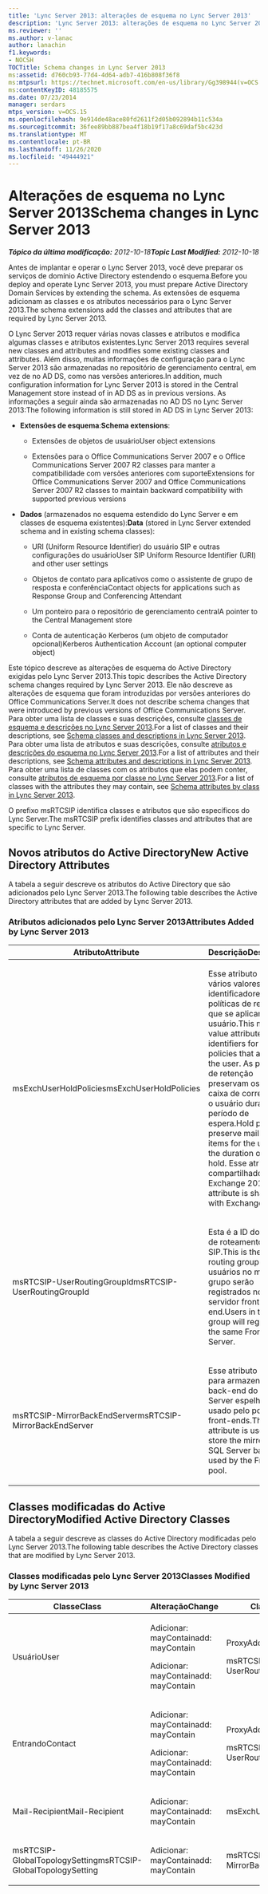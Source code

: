 ```yaml
---
title: 'Lync Server 2013: alterações de esquema no Lync Server 2013'
description: 'Lync Server 2013: alterações de esquema no Lync Server 2013.'
ms.reviewer: ''
ms.author: v-lanac
author: lanachin
f1.keywords:
- NOCSH
TOCTitle: Schema changes in Lync Server 2013
ms:assetid: d760cb93-77d4-4d64-adb7-416b808f36f8
ms:mtpsurl: https://technet.microsoft.com/en-us/library/Gg398944(v=OCS.15)
ms:contentKeyID: 48185575
ms.date: 07/23/2014
manager: serdars
mtps_version: v=OCS.15
ms.openlocfilehash: 9e914de48ace80fd2611f2d05b092894b11c534a
ms.sourcegitcommit: 36fee89bb887bea4f18b19f17a8c69daf5bc423d
ms.translationtype: MT
ms.contentlocale: pt-BR
ms.lasthandoff: 11/26/2020
ms.locfileid: "49444921"
---
```

# <a name="schema-changes-in-lync-server-2013"></a><span data-ttu-id="5aed9-103">Alterações de esquema no Lync Server 2013</span><span class="sxs-lookup"><span data-stu-id="5aed9-103">Schema changes in Lync Server 2013</span></span>

<div data-xmlns="http://www.w3.org/1999/xhtml">

<div class="topic" data-xmlns="http://www.w3.org/1999/xhtml" data-msxsl="urn:schemas-microsoft-com:xslt" data-cs="https://msdn.microsoft.com/">

<div data-asp="https://msdn2.microsoft.com/asp">



</div>

<div id="mainSection">

<div id="mainBody"><span data-ttu-id="5aed9-104">

<span> </span></span><span class="sxs-lookup"><span data-stu-id="5aed9-104">

<span> </span></span></span>

<span data-ttu-id="5aed9-105">_**Tópico da última modificação:** 2012-10-18_</span><span class="sxs-lookup"><span data-stu-id="5aed9-105">_**Topic Last Modified:** 2012-10-18_</span></span>

<span data-ttu-id="5aed9-106">Antes de implantar e operar o Lync Server 2013, você deve preparar os serviços de domínio Active Directory estendendo o esquema.</span><span class="sxs-lookup"><span data-stu-id="5aed9-106">Before you deploy and operate Lync Server 2013, you must prepare Active Directory Domain Services by extending the schema.</span></span> <span data-ttu-id="5aed9-107">As extensões de esquema adicionam as classes e os atributos necessários para o Lync Server 2013.</span><span class="sxs-lookup"><span data-stu-id="5aed9-107">The schema extensions add the classes and attributes that are required by Lync Server 2013.</span></span>

<span data-ttu-id="5aed9-108">O Lync Server 2013 requer várias novas classes e atributos e modifica algumas classes e atributos existentes.</span><span class="sxs-lookup"><span data-stu-id="5aed9-108">Lync Server 2013 requires several new classes and attributes and modifies some existing classes and attributes.</span></span> <span data-ttu-id="5aed9-109">Além disso, muitas informações de configuração para o Lync Server 2013 são armazenadas no repositório de gerenciamento central, em vez de no AD DS, como nas versões anteriores.</span><span class="sxs-lookup"><span data-stu-id="5aed9-109">In addition, much configuration information for Lync Server 2013 is stored in the Central Management store instead of in AD DS as in previous versions.</span></span> <span data-ttu-id="5aed9-110">As informações a seguir ainda são armazenadas no AD DS no Lync Server 2013:</span><span class="sxs-lookup"><span data-stu-id="5aed9-110">The following information is still stored in AD DS in Lync Server 2013:</span></span>

  - <span data-ttu-id="5aed9-111">**Extensões de esquema**:</span><span class="sxs-lookup"><span data-stu-id="5aed9-111">**Schema extensions**:</span></span>
    
      - <span data-ttu-id="5aed9-112">Extensões de objetos de usuário</span><span class="sxs-lookup"><span data-stu-id="5aed9-112">User object extensions</span></span>
    
      - <span data-ttu-id="5aed9-113">Extensões para o Office Communications Server 2007 e o Office Communications Server 2007 R2 classes para manter a compatibilidade com versões anteriores com suporte</span><span class="sxs-lookup"><span data-stu-id="5aed9-113">Extensions for Office Communications Server 2007 and Office Communications Server 2007 R2 classes to maintain backward compatibility with supported previous versions</span></span>

<!-- end list -->

  - <span data-ttu-id="5aed9-114">**Dados** (armazenados no esquema estendido do Lync Server e em classes de esquema existentes):</span><span class="sxs-lookup"><span data-stu-id="5aed9-114">**Data** (stored in Lync Server extended schema and in existing schema classes):</span></span>
    
      - <span data-ttu-id="5aed9-115">URI (Uniform Resource Identifier) do usuário SIP e outras configurações do usuário</span><span class="sxs-lookup"><span data-stu-id="5aed9-115">User SIP Uniform Resource Identifier (URI) and other user settings</span></span>
    
      - <span data-ttu-id="5aed9-116">Objetos de contato para aplicativos como o assistente de grupo de resposta e conferência</span><span class="sxs-lookup"><span data-stu-id="5aed9-116">Contact objects for applications such as Response Group and Conferencing Attendant</span></span>
    
      - <span data-ttu-id="5aed9-117">Um ponteiro para o repositório de gerenciamento central</span><span class="sxs-lookup"><span data-stu-id="5aed9-117">A pointer to the Central Management store</span></span>
    
      - <span data-ttu-id="5aed9-118">Conta de autenticação Kerberos (um objeto de computador opcional)</span><span class="sxs-lookup"><span data-stu-id="5aed9-118">Kerberos Authentication Account (an optional computer object)</span></span>

<span data-ttu-id="5aed9-119">Este tópico descreve as alterações de esquema do Active Directory exigidas pelo Lync Server 2013.</span><span class="sxs-lookup"><span data-stu-id="5aed9-119">This topic describes the Active Directory schema changes required by Lync Server 2013.</span></span> <span data-ttu-id="5aed9-120">Ele não descreve as alterações de esquema que foram introduzidas por versões anteriores do Office Communications Server.</span><span class="sxs-lookup"><span data-stu-id="5aed9-120">It does not describe schema changes that were introduced by previous versions of Office Communications Server.</span></span> <span data-ttu-id="5aed9-121">Para obter uma lista de classes e suas descrições, consulte [classes de esquema e descrições no Lync Server 2013](lync-server-2013-schema-classes-and-descriptions.md).</span><span class="sxs-lookup"><span data-stu-id="5aed9-121">For a list of classes and their descriptions, see [Schema classes and descriptions in Lync Server 2013](lync-server-2013-schema-classes-and-descriptions.md).</span></span> <span data-ttu-id="5aed9-122">Para obter uma lista de atributos e suas descrições, consulte [atributos e descrições do esquema no Lync Server 2013](lync-server-2013-schema-attributes-and-descriptions.md).</span><span class="sxs-lookup"><span data-stu-id="5aed9-122">For a list of attributes and their descriptions, see [Schema attributes and descriptions in Lync Server 2013](lync-server-2013-schema-attributes-and-descriptions.md).</span></span> <span data-ttu-id="5aed9-123">Para obter uma lista de classes com os atributos que elas podem conter, consulte [atributos de esquema por classe no Lync Server 2013](lync-server-2013-schema-attributes-by-class.md).</span><span class="sxs-lookup"><span data-stu-id="5aed9-123">For a list of classes with the attributes they may contain, see [Schema attributes by class in Lync Server 2013](lync-server-2013-schema-attributes-by-class.md).</span></span>

<span data-ttu-id="5aed9-124">O prefixo msRTCSIP identifica classes e atributos que são específicos do Lync Server.</span><span class="sxs-lookup"><span data-stu-id="5aed9-124">The msRTCSIP prefix identifies classes and attributes that are specific to Lync Server.</span></span>

<div>

## <a name="new-active-directory-attributes"></a><span data-ttu-id="5aed9-125">Novos atributos do Active Directory</span><span class="sxs-lookup"><span data-stu-id="5aed9-125">New Active Directory Attributes</span></span>

<span data-ttu-id="5aed9-126">A tabela a seguir descreve os atributos do Active Directory que são adicionados pelo Lync Server 2013.</span><span class="sxs-lookup"><span data-stu-id="5aed9-126">The following table describes the Active Directory attributes that are added by Lync Server 2013.</span></span>

### <a name="attributes-added-by-lync-server-2013"></a><span data-ttu-id="5aed9-127">Atributos adicionados pelo Lync Server 2013</span><span class="sxs-lookup"><span data-stu-id="5aed9-127">Attributes Added by Lync Server 2013</span></span>

<table>
<colgroup>
<col style="width: 50%" />
<col style="width: 50%" />
</colgroup>
<thead>
<tr class="header">
<th><span data-ttu-id="5aed9-128">Atributo</span><span class="sxs-lookup"><span data-stu-id="5aed9-128">Attribute</span></span></th>
<th><span data-ttu-id="5aed9-129">Descrição</span><span class="sxs-lookup"><span data-stu-id="5aed9-129">Description</span></span></th>
</tr>
</thead>
<tbody>
<tr class="odd">
<td><p><span data-ttu-id="5aed9-130">msExchUserHoldPolicies</span><span class="sxs-lookup"><span data-stu-id="5aed9-130">msExchUserHoldPolicies</span></span></p></td>
<td><p><span data-ttu-id="5aed9-131">Esse atributo de vários valores contém identificadores para políticas de retenção que se aplicam ao usuário.</span><span class="sxs-lookup"><span data-stu-id="5aed9-131">This multi-value attribute holds identifiers for hold policies that apply to the user.</span></span> <span data-ttu-id="5aed9-132">As políticas de retenção preservam os itens da caixa de correio para o usuário durante o período de espera.</span><span class="sxs-lookup"><span data-stu-id="5aed9-132">Hold policies preserve mailbox items for the user for the duration of the hold.</span></span> <span data-ttu-id="5aed9-133">Esse atributo é compartilhado com o Exchange 2013.</span><span class="sxs-lookup"><span data-stu-id="5aed9-133">This attribute is shared with Exchange 2013.</span></span></p></td>
</tr>
<tr class="even">
<td><p><span data-ttu-id="5aed9-134">msRTCSIP-UserRoutingGroupId</span><span class="sxs-lookup"><span data-stu-id="5aed9-134">msRTCSIP-UserRoutingGroupId</span></span></p></td>
<td><p><span data-ttu-id="5aed9-135">Esta é a ID do grupo de roteamento SIP.</span><span class="sxs-lookup"><span data-stu-id="5aed9-135">This is the SIP routing group ID.</span></span> <span data-ttu-id="5aed9-136">Os usuários no mesmo grupo serão registrados no mesmo servidor front-end.</span><span class="sxs-lookup"><span data-stu-id="5aed9-136">Users in the same group will register to the same Front End Server.</span></span></p></td>
</tr>
<tr class="odd">
<td><p><span data-ttu-id="5aed9-137">msRTCSIP-MirrorBackEndServer</span><span class="sxs-lookup"><span data-stu-id="5aed9-137">msRTCSIP-MirrorBackEndServer</span></span></p></td>
<td><p><span data-ttu-id="5aed9-138">Esse atributo é usado para armazenar o back-end do SQL Server espelhado usado pelo pool de front-ends.</span><span class="sxs-lookup"><span data-stu-id="5aed9-138">This attribute is used to store the mirrored SQL Server backend used by the Front End pool.</span></span></p></td>
</tr>
</tbody>
</table>


</div>

<div>

## <a name="modified-active-directory-classes"></a><span data-ttu-id="5aed9-139">Classes modificadas do Active Directory</span><span class="sxs-lookup"><span data-stu-id="5aed9-139">Modified Active Directory Classes</span></span>

<span data-ttu-id="5aed9-140">A tabela a seguir descreve as classes do Active Directory modificadas pelo Lync Server 2013.</span><span class="sxs-lookup"><span data-stu-id="5aed9-140">The following table describes the Active Directory classes that are modified by Lync Server 2013.</span></span>

### <a name="classes-modified-by-lync-server-2013"></a><span data-ttu-id="5aed9-141">Classes modificadas pelo Lync Server 2013</span><span class="sxs-lookup"><span data-stu-id="5aed9-141">Classes Modified by Lync Server 2013</span></span>

<table>
<colgroup>
<col style="width: 33%" />
<col style="width: 33%" />
<col style="width: 33%" />
</colgroup>
<thead>
<tr class="header">
<th><span data-ttu-id="5aed9-142">Classe</span><span class="sxs-lookup"><span data-stu-id="5aed9-142">Class</span></span></th>
<th><span data-ttu-id="5aed9-143">Alteração</span><span class="sxs-lookup"><span data-stu-id="5aed9-143">Change</span></span></th>
<th><span data-ttu-id="5aed9-144">Classe ou atributo</span><span class="sxs-lookup"><span data-stu-id="5aed9-144">Class or Attribute</span></span></th>
</tr>
</thead>
<tbody>
<tr class="odd">
<td><p><span data-ttu-id="5aed9-145">Usuário</span><span class="sxs-lookup"><span data-stu-id="5aed9-145">User</span></span></p></td>
<td><p><span data-ttu-id="5aed9-146">Adicionar: mayContain</span><span class="sxs-lookup"><span data-stu-id="5aed9-146">add: mayContain</span></span></p>
<p><span data-ttu-id="5aed9-147">Adicionar: mayContain</span><span class="sxs-lookup"><span data-stu-id="5aed9-147">add: mayContain</span></span></p></td>
<td><p><span data-ttu-id="5aed9-148">ProxyAddresses</span><span class="sxs-lookup"><span data-stu-id="5aed9-148">ProxyAddresses</span></span></p>
<p><span data-ttu-id="5aed9-149">msRTCSIP-UserRoutingGroupId</span><span class="sxs-lookup"><span data-stu-id="5aed9-149">msRTCSIP-UserRoutingGroupId</span></span></p></td>
</tr>
<tr class="even">
<td><p><span data-ttu-id="5aed9-150">Entrando</span><span class="sxs-lookup"><span data-stu-id="5aed9-150">Contact</span></span></p></td>
<td><p><span data-ttu-id="5aed9-151">Adicionar: mayContain</span><span class="sxs-lookup"><span data-stu-id="5aed9-151">add: mayContain</span></span></p>
<p><span data-ttu-id="5aed9-152">Adicionar: mayContain</span><span class="sxs-lookup"><span data-stu-id="5aed9-152">add: mayContain</span></span></p></td>
<td><p><span data-ttu-id="5aed9-153">ProxyAddresses</span><span class="sxs-lookup"><span data-stu-id="5aed9-153">ProxyAddresses</span></span></p>
<p><span data-ttu-id="5aed9-154">msRTCSIP-UserRoutingGroupId</span><span class="sxs-lookup"><span data-stu-id="5aed9-154">msRTCSIP-UserRoutingGroupId</span></span></p></td>
</tr>
<tr class="odd">
<td><p><span data-ttu-id="5aed9-155">Mail-Recipient</span><span class="sxs-lookup"><span data-stu-id="5aed9-155">Mail-Recipient</span></span></p></td>
<td><p><span data-ttu-id="5aed9-156">Adicionar: mayContain</span><span class="sxs-lookup"><span data-stu-id="5aed9-156">add: mayContain</span></span></p></td>
<td><p><span data-ttu-id="5aed9-157">msExchUserHoldPolicies</span><span class="sxs-lookup"><span data-stu-id="5aed9-157">msExchUserHoldPolicies</span></span></p></td>
</tr>
<tr class="even">
<td><p><span data-ttu-id="5aed9-158">msRTCSIP-GlobalTopologySetting</span><span class="sxs-lookup"><span data-stu-id="5aed9-158">msRTCSIP-GlobalTopologySetting</span></span></p></td>
<td><p><span data-ttu-id="5aed9-159">Adicionar: mayContain</span><span class="sxs-lookup"><span data-stu-id="5aed9-159">add: mayContain</span></span></p></td>
<td><p><span data-ttu-id="5aed9-160">msRTCSIP-MirrorBackEndServer</span><span class="sxs-lookup"><span data-stu-id="5aed9-160">msRTCSIP-MirrorBackEndServer</span></span></p></td>
</tr>
</tbody>
</table><span data-ttu-id="5aed9-161">


</div>

</div>

<span> </span>

</div>

</div>

</span><span class="sxs-lookup"><span data-stu-id="5aed9-161">


</div>

</div>

<span> </span>

</div>

</div>

</span></span></div>

